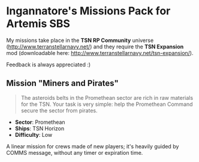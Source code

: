 # Ingannatore's Missions Pack for Artemis SBS

My missions take place in the **TSN RP Community** universe (http://www.terranstellarnavy.net/) and they require the **TSN Expansion** mod (downloadable here: http://www.terranstellarnavy.net/tsn-expansion/).

Feedback is always appreciated :)

## Mission "Miners and Pirates"

> The asteroids belts in the Promethean sector are rich in raw materials for the TSN.
> Your task is very simple: help the Promethean Command secure the sector from pirates.

* **Sector**: Promethean 
* **Ships**: TSN Horizon
* **Difficulty**: Low

A linear mission for crews made of new players; it's heavily guided by COMMS message, without any timer or expiration time.
